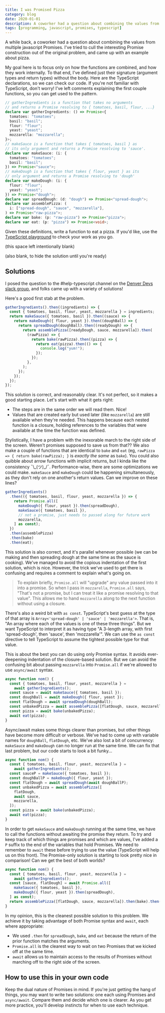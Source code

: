 ```yaml
---
title: I was Promised Pizza
category: blog
date: 2020-01-01
description: A coworker had a question about combining the values from multiple javascript Promises. I've tried to cull the interesting Promise construction out of the original problem, and came up with an example about pizza.
tags: [programming, javascript, promises, typescript]
---
```


A while back, a coworker had a question about combining the values from multiple javascript Promises. I've tried to cull the interesting Promise construction out of the original problem, and came up with an example about pizza.

My goal here is to focus only on how the functions are combined, and how they work internally. To that end, I've defined just their signature (argument types and return types) without the body. Here are the TypeScript declarations, so we can check our code. If you're not familiar with TypeScript, don't worry! I've left comments explaining the first couple functions, so you can get used to the pattern.

```typescript
// gatherIngredients is a function that takes no arguments
// and returns a Promise resolving to { tomatoes, basil, flour, ...}
declare var gatherIngredients: () => Promise<{
  tomatoes: "tomatoes";
  basil: "basil";
  flour: "flour";
  yeast: "yeast";
  mozzarella: "mozzarella";
}>;
// makeSauce is a function that takes { tomatoes, basil } as
// its only argument and returns a Promise resolving to 'sauce'.
declare var makeSauce: (i: {
  tomatoes: "tomatoes";
  basil: "basil";
}) => Promise<"sauce">;
// makeDough is a function that takes { flour, yeast } as its
// only argument and returns a Promise resolving to 'dough'
declare var makeDough: (i: {
  flour: "flour";
  yeast: "yeast";
}) => Promise<"dough">;
declare var spreadDough: (d: "dough") => Promise<"spread-dough">;
declare var assemblePizza: (
  i: ["spread-dough", "sauce", "mozzarella"],
) => Promise<"raw-pizza">;
declare var bake: (p: "raw-pizza") => Promise<"pizza">;
declare var eat: (p: "pizza") => Promise<void>;
```

Given these definitions, write a function to eat a pizza. If you'd like, use the [TypeScript playground](https://www.typescriptlang.org/play/?ssl=6&ssc=1&pln=7&pc=1#code/CYUwxgNghgTiAEA3W8DmUAuALEMCSAdqnMAJYgEYDOAXPABQCU8AvAHzwAKMA9gLakqIADwBvAFDx4Gfph4ha8AOQy+chUoDck+ACMoVUhDpL9hiFp0AzCDwCuMEzfsxLUgJ4gDGE5+9v4Ph4AL2DYEAhoEyDQ8MioSwBfNm1QSHCkFDUAaxAAZSg7MBA6elI6UWlZGQUTVXUqLT0DIxMzIybE5nYuXgEhYSUqQuKlFPE06DhMmECoXIARe1QsUvL4SucHJ1sHJr8qH2UDjE7ujm5+QRElYGWsMdTwKYRkWaoABzgoYCW7FdKwBMd3+D3OvSuAyGXy8wAAtCCVo8Js8Mm94AYhHxdBAQJxSLE1nQANrQ77wxEPAA0ymGRRAShpShiYTg8SUAF1wZd+jcYFAAO5wj4EsJjFHpabo-S5UofEz8oUi2JKbl9a6DZVi8aTNEoLxHejy5RahJqyEiRA8UjAcZAA) to check your work as you go.

(this space left intentionally blank)

(also blank, to hide the solution until you're ready)

## Solutions

I posed the question to the #help-typescript channel on the [Denver Devs slack group](denverdevs.org), and folks came up with a variety of solutions!

Here's a good first stab at the problem.

```typescript
gatherIngredients().then((ingredients) => {
  const { tomatoes, basil, flour, yeast, mozzarella } = ingredients;
  return makeSauce({ tomatoes, basil }).then((sauce) => {
    return makeDough({ flour, yeast }).then((doughBall) => {
      return spreadDough(doughBall).then((readyDough) => {
        return assemblePizza([readyDough, sauce, mozzarella]).then(
          (rawPizza) => {
            return bake(rawPizza).then((pizza) => {
              return eat(pizza).then(() => {
                console.log("yum!");
              });
            });
          },
        );
      });
    });
  });
});
```

This solution is correct, and reasonably clear. It's not perfect, so it makes a good starting place. Let's start with what it gets right:

- The steps are in the same order we will read them. Nice!
- Values that are created early but used later (like `mozzarella`) are still available when they're needed. This happens because each nested function is a closure, holding references to the variables that were available at the time the function was defined.

Stylistically, I have a problem with the inexorable march to the right side of the screen. Weren't promises supposed to save us from that?? We also make a couple of functions that are identical to `bake` and `eat` (eg, `rawPizza => { return bake(rawPizza); }` is _exactly the same_ as `bake`). You could also quibble about arrow functions with implicit returns, but I kinda like the consistency ¯\\\_(ツ)\_/¯. Performance-wise, there are some optimizations we could make. `makeSauce` and `makeDough` could be happening simultaneously, as they don't rely on one another's return values. Can we improve on these lines?

```typescript
gatherIngredients()
  .then(({ tomatoes, basil, flour, yeast, mozzarella }) => {
    return Promise.all([
      makeDough({ flour, yeast }).then(spreadDough),
      makeSauce({ tomatoes, basil }),
      // not a promise, just needs to passed along for future work
      mozzarella,
    ] as const);
  })
  .then(assemblePizza)
  .then(bake)
  .then(eat);
```

This solution is also correct, and it's parallel whenever possible (we can be making and then spreading dough at the same time as the sauce is cooking). We've managed to avoid the copious indentation of the first solution, which is nice. However, the trick we've used to get there is confusing and requires a comment to explain what's going on.

> To explain briefly, `Promise.all` will "upgrade" any value passed into it into a promise. So when I pass in `mozzarella`, `Promise.all` says, "That's not a promise, but I can treat it like a promise resolving to that value". This allows me to hand `mozzarella` along to the next function without using a closure.

There's also a weird bit with `as const`. TypeScript's best guess at the type of that array is `Array<'spread-dough' | 'sauce' | 'mozzarella'>`. That is, "An array where each of the values is one of these three things". But we want TypeScript to interpret it as having type "A 3-length array, with first 'spread-dough', then 'sauce', then 'mozzarella'". We can use the `as const` directive to tell TypeScript to assume the tightest possible type for that value.

This is about the best you can do using only Promise syntax. It avoids ever-deepening indentation of the closure-based solution. But we can avoid the confusing bit about passing `mozzarella` into `Promise.all` if we're allowed to use `async/await` syntax.

```typescript
async function nom() {
  const { tomatoes, basil, flour, yeast, mozzarella } =
    await gatherIngredients();
  const sauce = await makeSauce({ tomatoes, basil });
  const doughBall = await makeDough({ flour, yeast });
  const flatDough = await spreadDough(doughBall);
  const unbakedPizza = await assemblePizza([flatDough, sauce, mozzarella]);
  const pizza = await bake(unbakedPizza);
  await eat(pizza);
}
```

Async/await makes some things clearer than promises, but other things have become more difficult or verbose. We've had to come up with variable names for `doughBall`, `flatDough`, etc. We've also lost a bit of concurrency: `makeSauce` and `makeDough` can no longer run at the same time. We can fix that last problem, but our code starts to look a bit funky...

```typescript
async function nom() {
  const { tomatoes, basil, flour, yeast, mozzarella } =
    await gatherIngredients();
  const sauceP = makeSauce({ tomatoes, basil });
  const doughBallP = makeDough({ flour, yeast });
  const flatDough = await spreadDough(await doughBallP);
  const unbakedPizza = await assemblePizza([
    flatDough,
    await sauce,
    mozzarella,
  ]);
  const pizza = await bake(unbakedPizza);
  await eat(pizza);
}
```

In order to get `makeSauce` and `makeDough` running at the same time, we have to call the functions without awaiting the promise they return. To try and keep track of which things are promises and which are values, I've added a `P` suffix to the end of the variables that hold Promises. We need to remember to `await` these before trying to use the value (TypeScript will help us on this front). The Promise-only solution is starting to look pretty nice in comparison! Can we get the best of both worlds?

```typescript
async function nom() {
  const { tomatoes, basil, flour, yeast, mozzarella } =
    await gatherIngredients();
  const [sauce, flatDough] = await Promise.all([
    makeSauce({ tomatoes, basil }),
    makeDough({ flour, yeast }).then(spreadDough),
  ] as const);
  return assemblePizza([flatDough, sauce, mozzarella]).then(bake).then(eat);
}
```

In my opinion, this is the cleanest possible solution to this problem. We achieve it by taking advantage of both Promise syntax and `await`, each where appropriate:

- We used `.then` for `spreadDough`, `bake`, and `eat` because the return of the prior function matches the arguments.
- `Promise.all` is the clearest way to wait on two Promises that we kicked off at the same time.
- `await` allows us to maintain access to the results of Promises without marching off to the right side of the screen.

## How to use this in your own code

Keep the dual nature of Promises in mind. If you're just getting the hang of things, you may want to write two solutions: one each using Promises and `async/await`. Compare them and decide which one is clearer. As you get more practice, you'll develop instincts for when to use each technique.
